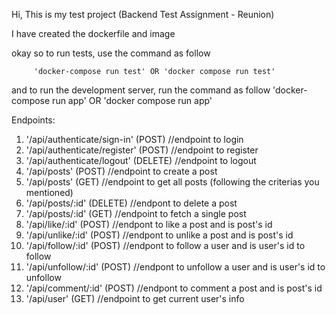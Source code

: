 Hi, This is my test project (Backend Test Assignment - Reunion)

I have created the dockerfile and image

okay so to run tests, use the command as follow

         'docker-compose run test' OR 'docker compose run test'

and to run the development server, run the command as follow
'docker-compose run app' OR 'docker compose run app'

Endpoints:

1. '/api/authenticate/sign-in' (POST) //endpoint to login
2. '/api/authenticate/register' (POST) //endpoint to register
3. '/api/authenticate/logout' (DELETE) //endpoint to logout
4. '/api/posts' (POST) //endpoint to create a post
5. '/api/posts' (GET) //endpoint to get all posts (following the criterias you mentioned)
6. '/api/posts/:id' (DELETE) //endpont to delete a post
7. '/api/posts/:id' (GET) //endpoint to fetch a single post
8. '/api/like/:id' (POST) //endpont to like a post and <id> is post's id
9. '/api/unlike/:id' (POST) //endpont to unlike a post and <id> is post's id
10. '/api/follow/:id' (POST) //endpont to follow a user and <id> is user's id to follow
11. '/api/unfollow/:id' (POST) //endpont to unfollow a user and <id> is user's id to unfollow
12. '/api/comment/:id' (POST) //endpont to comment a post and <id> is post's id
13. '/api/user' (GET) //endpoint to get current user's info
